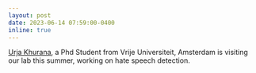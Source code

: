 ```yaml
---
layout: post
date: 2023-06-14 07:59:00-0400
inline: true
---
```


[Urja Khurana](https://urjakh.github.io/), a Phd Student from Vrije Universiteit, Amsterdam is visiting our lab this summer, working on hate speech detection.

